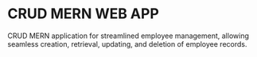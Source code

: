 # CRUD MERN WEB APP
CRUD MERN application for streamlined employee management, allowing seamless creation, retrieval, updating, and deletion of employee records.
